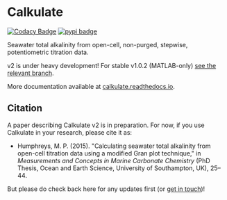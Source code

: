 # Calkulate

[![Codacy Badge](https://api.codacy.com/project/badge/Grade/40c18e90de24415cb8aa8f9052511c14)](https://app.codacy.com/app/mvdh7/calkulate?utm_source=github.com&utm_medium=referral&utm_content=mvdh7/calkulate&utm_campaign=Badge_Grade_Dashboard)
[![pypi badge](https://img.shields.io/pypi/v/calkulate.svg?style=popout)](https://pypi.org/project/calkulate/)

Seawater total alkalinity from open-cell, non-purged, stepwise, potentiometric titration data.

v2 is under heavy development! For stable v1.0.2 (MATLAB-only) [see the relevant branch](https://github.com/mvdh7/calkulate/tree/1.0.2).

More documentation available at [calkulate.readthedocs.io](https://calkulate.readthedocs.io/en/latest/).

## Citation

A paper describing Calkulate v2 is in preparation. For now, if you use Calkulate in your research, please cite it as:

  * Humphreys, M. P. (2015). "Calculating seawater total alkalinity from open-cell titration data using a modified Gran plot technique," in *Measurements and Concepts in Marine Carbonate Chemistry* (PhD Thesis, Ocean and Earth Science, University of Southampton, UK), 25–44.

But please do check back here for any updates first (or [get in touch](https://mvdh.xyz/contact/))!
